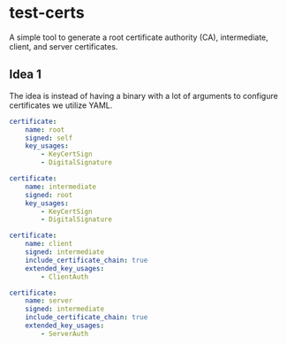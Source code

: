 # test-certs
A simple tool to generate a root certificate authority (CA), intermediate, client, and server certificates.

## Idea 1
 
The idea is instead of having a binary with a lot of arguments to configure certificates we utilize YAML.

```yaml
certificate:
    name: root
    signed: self
    key_usages:
        - KeyCertSign
        - DigitalSignature

certificate: 
    name: intermediate
    signed: root
    key_usages:
        - KeyCertSign
        - DigitalSignature

certificate: 
    name: client
    signed: intermediate
    include_certificate_chain: true
    extended_key_usages:
        - ClientAuth

certificate: 
    name: server
    signed: intermediate
    include_certificate_chain: true
    extended_key_usages:
        - ServerAuth
```